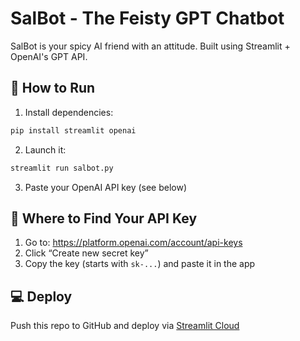 # SalBot - The Feisty GPT Chatbot

SalBot is your spicy AI friend with an attitude. Built using Streamlit + OpenAI's GPT API.

## 🔧 How to Run

1. Install dependencies:
```bash
pip install streamlit openai
```

2. Launch it:
```bash
streamlit run salbot.py
```

3. Paste your OpenAI API key (see below)

## 🔑 Where to Find Your API Key

1. Go to: https://platform.openai.com/account/api-keys
2. Click “Create new secret key”
3. Copy the key (starts with `sk-...`) and paste it in the app

## 💻 Deploy

Push this repo to GitHub and deploy via [Streamlit Cloud](https://streamlit.io/cloud)
